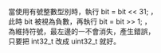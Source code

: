 當使用有號整數型別時，執行 bit = bit << 31; ，  
此時 bit 被視為負數，再執行 bit = bit >> 1; ，  
為維持符號，最左邊的一不會消失，產生錯誤，  
只要把 int32_t 改成 uint32_t 就好。
